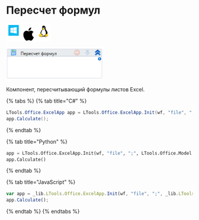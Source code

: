 # Пересчет формул

![](<../../../.gitbook/assets/image (100) (1) (1) (1) (1) (1) (146).png>)

![](<../../../.gitbook/assets/image (349).png>)

Компонент, пересчитывающий формулы листов Excel.

{% tabs %}
{% tab title="C#" %}
```csharp
LTools.Office.ExcelApp app = LTools.Office.ExcelApp.Init(wf, "file", ";", LTools.Office.Model.InteropTypes.DX);
app.Calculate();
```
{% endtab %}

{% tab title="Python" %}
```python
app = LTools.Office.ExcelApp.Init(wf, "file", ";", LTools.Office.Model.InteropTypes.DX)
app.Calculate()
```
{% endtab %}

{% tab title="JavaScript" %}
```javascript
var app = _lib.LTools.Office.ExcelApp.Init(wf, "file", ";", _lib.LTools.Office.Model.InteropTypes.DX);
app.Calculate();
```
{% endtab %}
{% endtabs %}
